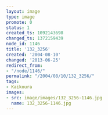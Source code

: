 ```yaml
---
layout: image
type: image
promote: 0
status: 1
created_ts: 1092143698
changed_ts: 1372159439
node_id: 1146
title: '132_3256'
created: '2004-08-10'
changed: '2013-06-25'
redirect_from:
- "/node/1146/"
permalink: "/2004/08/10/132_3256/"
tags:
- Kaikoura
images:
- src: image/images/132_3256-1146.jpg
  name: 132_3256-1146.jpg
---
```


